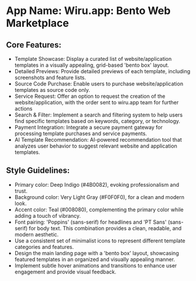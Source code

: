 # **App Name**: Wiru.app: Bento Web Marketplace

## Core Features:

- Template Showcase: Display a curated list of website/application templates in a visually appealing, grid-based 'bento box' layout.
- Detailed Previews: Provide detailed previews of each template, including screenshots and feature lists.
- Source Code Purchase: Enable users to purchase website/application templates as source code only.
- Service Request: Offer an option to request the creation of the website/application, with the order sent to wiru.app team for further actions
- Search & Filter: Implement a search and filtering system to help users find specific templates based on keywords, category, or technology.
- Payment Integration: Integrate a secure payment gateway for processing template purchases and service payments.
- AI Template Recommendation: AI-powered recommendation tool that analyzes user behavior to suggest relevant website and application templates.

## Style Guidelines:

- Primary color: Deep Indigo (#4B0082), evoking professionalism and trust.
- Background color: Very Light Gray (#F0F0F0), for a clean and modern look.
- Accent color: Teal (#008080), complementing the primary color while adding a touch of vibrancy.
- Font pairing: 'Poppins' (sans-serif) for headlines and 'PT Sans' (sans-serif) for body text. This combination provides a clean, readable, and modern aesthetic.
- Use a consistent set of minimalist icons to represent different template categories and features.
- Design the main landing page with a 'bento box' layout, showcasing featured templates in an organized and visually appealing manner.
- Implement subtle hover animations and transitions to enhance user engagement and provide visual feedback.